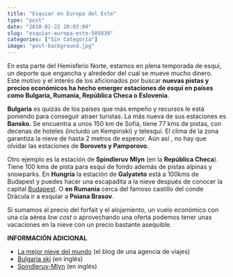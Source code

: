 ```yaml
---
title: "Esquiar en Europa del Este"
type: "post"
date: "2010-01-22 20:03:00"
slug: "esquiar-europa-este-505839"
categories: ["Sin Categoría"]
image: "post-background.jpg"
---
```


[](/wp-content/uploads/2010/01/505839-215009.jpg)

En esta parte del Hemisferio Norte, estamos en plena temporada de esquí, un deporte que engancha y alrededor del cual se mueve mucho dinero. Este motivo y el interés de los aficionados por buscar **nuevas pistas y precios económicos ha hecho emerger estaciones de esquí en países como Bulgaria, Rumania, República Checa o Eslovenia**.

**[](/wp-content/uploads/2010/01/505839-215008.jpg)Bulgaria** es quizás de los países que más empeño y recursos le está poniendo para conseguir atraer turistas. La más nueva de sus estaciones es **Bansko.** Se encuentra a unos 150 km de Sofia, tiene 77 kms de pistas, con decenas de hoteles (incluido un Kempinski) y telesquí. El clima de la zona garantiza la nieve de hasta 2 metros de espesor. Aún así , no hay que olvidar las estaciones de **Borovets y Pamporovo.**

Otro ejemplo es la estación de **Spindleruv Mlyn** (en la **República Checa**). Tiene 100 kms de pista para esquí de fondo además de pistas alpinas y snowparks. En **Hungría** la estación de **Galyateto** está a 100kms de Budapest y puedes hacer una escapadita a la nieve después de conocer la capital [Budapest](http://www.missviajes.com/budapest-73387). O **en Rumania** cerca del famoso castillo del conde Drácula ir a esquiar a **Poiana Brasov**.

Si sumamos al precio del forfait y el alojamiento, un vuelo económico con una cía aérea *low cost* o aprovechando una oferta podemos tener unas vacaciones en la nieve con un precio bastante asequible.

**INFORMACIÓN ADICIONAL**

- [La mejor nieve del mundo](http://www.lamejornievedelmundo.com/plana.php?idplana=99999&veure=totsblogs) (el blog de una agencia de viajes)
- [Bulgaria ski](http://www.bulgariaski.com/bansko/) (en inglés)
- [Spindleruv-Mlyn](http://www.spindleruv-mlyn.com/en/) (en inglés)